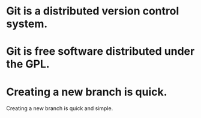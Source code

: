# Git is a distributed version control system.
# Git is free software distributed under the GPL.
# Creating a new branch is quick.
Creating a new branch is quick and simple.

